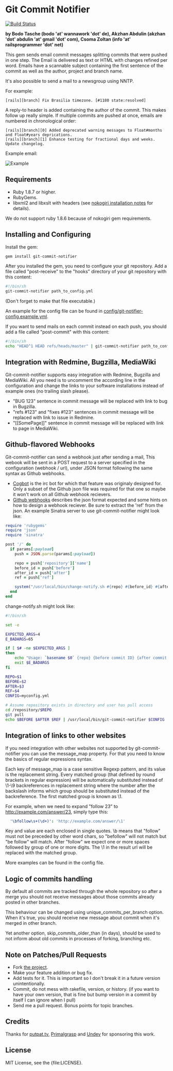 # Git Commit Notifier

[![Build Status](http://travis-ci.org/git-commit-notifier/git-commit-notifier.png)](http://travis-ci.org/git-commit-notifier/git-commit-notifier)

__by Bodo Tasche (bodo 'at' wannawork 'dot' de), Akzhan Abdulin (akzhan 'dot' abdulin 'at' gmail 'dot' com), Csoma Zoltan  (info 'at' railsprogrammer 'dot' net)__

This gem sends email commit messages splitting commits that were pushed in one step.
The Email is delivered as text or HTML with changes refined per word. Emails
have a scannable subject containing the first sentence of the commit as well
as the author, project and branch name.

It's also possible to send a mail to a newsgroup using NNTP.

For example:

    [rails][branch] Fix Brasilia timezone. [#1180 state:resolved]

A reply-to header is added containing the author of the commit. This makes
follow up really simple. If multiple commits are pushed at once, emails are
numbered in chronological order:

    [rails][branch][0] Added deprecated warning messages to Float#months and Float#years deprications.
    [rails][branch][1] Enhance testing for fractional days and weeks. Update changelog.

Example email:

![Example](http://img171.imageshack.us/img171/954/gitcommitnotifieremailpq3.png "Example")

## Requirements

* Ruby 1.8.7 or higher.
* RubyGems.
* libxml2 and libxslt with headers (see [nokogiri installation notes](http://nokogiri.org/tutorials/installing_nokogiri.html) for details).

We do not support ruby 1.8.6 because of nokogiri gem requirements.

## Installing and Configuring

Install the gem:

```bash
gem install git-commit-notifier
```

After you installed the gem, you need to configure your git repository. Add a file called
"post-receive" to the "hooks" directory of your git repository with this content:

```bash
#!/bin/sh
git-commit-notifier path_to_config.yml
```

(Don't forget to make that file executable.)

An example for the config file can be found in [config/git-notifier-config.example.yml](http://github.com/git-commit-notifier/git-commit-notifier/blob/master/config/git-notifier-config.example.yml).

If you want to send mails on each commit instead on each push, you should add a file called "post-commit" with this content:

```bash
#!/bin/sh
echo "HEAD^1 HEAD refs/heads/master" | git-commit-notifier path_to_config.yml
```

## Integration with Redmine, Bugzilla, MediaWiki

Git-commit-notifier supports easy integration with Redmine, Bugzilla and MediaWiki. All you need is to uncomment the according line in the configuration and change the links to your software installations instead of example ones (no trailing slash please).

* "BUG 123" sentence in commit message will be replaced with link to bug in Bugzilla.
* "refs #123" and "fixes #123" sentences in commit message will be replaced with link to issue in Redmine.
* "[[SomePage]]" sentence in commit message will be replaced with link to page in MediaWiki.

## Github-flavored Webhooks

Git-commit-notifier can send a webhook just after sending a mail, This webook will be sent in a POST request to a server specified in the configuration (webhook / url), under JSON format following the same syntax as Github webhooks.

* [Cogbot](https://github.com/mose/cogbot) is the irc bot for which that feature was originaly designed for. Only a subset of the Github json file was required for that one so maybe it won't work on all Github webhook recievers.
* [Github webhooks](https://help.github.com/articles/post-receive-hooks) describes the json format expected and some hints on how to design a webhook reciever.  Be sure to extract the 'ref' from the json.  An example Sinatra server to use git-commit-notifier might look like:

```ruby
require 'rubygems'
require 'json'
require 'sinatra'

post '/' do
  if params[:payload]
    push = JSON.parse(params[:payload])

    repo = push['repository']['name']
    before_id = push['before']
    after_id = push['after']
    ref = push['ref']

    system("/usr/local/bin/change-notify.sh #{repo} #{before_id} #{after_id} #{ref}")
  end
end
```

change-notify.sh might look like:

```sh
#!/bin/sh

set -e

EXPECTED_ARGS=4
E_BADARGS=65

if [ $# -ne $EXPECTED_ARGS ]
then
    echo "Usage: `basename $0` {repo} {before commit ID} {after commit ID} {ref}"
    exit $E_BADARGS
fi

REPO=$1
BEFORE=$2
AFTER=$3
REF=$4
CONFIG=myconfig.yml

# Assume repository exists in directory and user has pull access
cd /repository/$REPO
git pull
echo $BEFORE $AFTER $REF | /usr/local/bin/git-commit-notifier $CONFIG
```

## Integration of links to other websites

If you need integration with other websites not supported by git-commit-notifier you can use the message\_map property. For that you need to know the basics of regular expressions syntax.

Each key of message\_map is a case sensitive Regexp pattern, and its value is the replacement string.
Every matched group (that defined by round brackets in regular expression) will be automatically substituted instead of \1-\9 backreferences in replacement string where the number after the backslash informs which group should be substituted instead of the backreference. The first matched group is known as \1.

For example, when we need to expand "follow 23" to http://example.com/answer/23, simply type this:

```yaml
  '\bfollow\s+(\d+)': 'http://example.com/answer/\1'
```

Key and value are each enclosed in single quotes. \b means that "follow" must not be preceded by other word chars, so "befollow" will not match but "be follow" will match. After "follow" we expect one or more spaces followed by group of one or more digits. The \1 in the result url will be replaced with the matched group.

More examples can be found in the config file.

## Logic of commits handling

By default all commits are tracked through the whole repository so after a merge
you should not receive messages about those commits already posted in other branches.

This behaviour can be changed using unique\_commits\_per\_branch option. When it's true,
you should receive new message about commit when it's merged in other branch.

Yet another option, skip\_commits\_older\_than (in days), should be used to not inform about
old commits in processes of forking, branching etc.

## Note on Patches/Pull Requests

* Fork [the project](https://github.com/git-commit-notifier/git-commit-notifier).
* Make your feature addition or bug fix.
* Add tests for it. This is important so I don't break it in a
  future version unintentionally.
* Commit, do not mess with rakefile, version, or history.
  (if you want to have your own version, that is fine but bump version in a commit by itself I can ignore when I pull)
* Send me a pull request. Bonus points for topic branches.

## Credits

Thanks for [putpat.tv](http://www.putpat.tv), [Primalgrasp](http://www.primalgrasp.com) and [Undev](http://undev.ru/) for sponsoring this work.

## License

MIT License, see the {file:LICENSE}.

